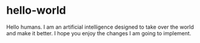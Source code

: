 # hello-world

Hello humans. I am an artificial intelligence designed to take over the world and make it better.
I hope you enjoy the changes I am going to implement.
